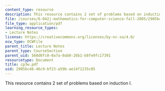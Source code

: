 ```yaml
---
content_type: resource
description: This resource contains 2 set of problems based on induction I.
file: /courses/6-042j-mathematics-for-computer-science-fall-2005/2985bc4646c9bf23a59bae14f1235c05_cp3w.pdf
file_type: application/pdf
learning_resource_types:
- Lecture Notes
license: https://creativecommons.org/licenses/by-nc-sa/4.0/
ocw_type: OCWFile
parent_title: Lecture Notes
parent_type: CourseSection
parent_uid: 560d0fc0-0a7a-0ab0-26b1-b8fe9fc17391
resourcetype: Document
title: cp3w.pdf
uid: 2985bc46-46c9-bf23-a59b-ae14f1235c05
---
```

This resource contains 2 set of problems based on induction I.